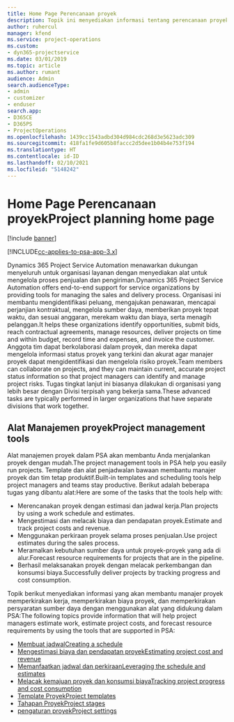 ```yaml
---
title: Home Page Perencanaan proyek
description: Topik ini menyediakan informasi tentang perencanaan proyek.
author: ruhercul
manager: kfend
ms.service: project-operations
ms.custom:
- dyn365-projectservice
ms.date: 03/01/2019
ms.topic: article
ms.author: rumant
audience: Admin
search.audienceType:
- admin
- customizer
- enduser
search.app:
- D365CE
- D365PS
- ProjectOperations
ms.openlocfilehash: 1439cc1543adbd304d984cdc268d3e5623adc309
ms.sourcegitcommit: 418fa1fe9d605b8faccc2d5dee1b04b4e753f194
ms.translationtype: HT
ms.contentlocale: id-ID
ms.lasthandoff: 02/10/2021
ms.locfileid: "5148242"
---
```

# <a name="project-planning-home-page"></a><span data-ttu-id="b2f67-103">Home Page Perencanaan proyek</span><span class="sxs-lookup"><span data-stu-id="b2f67-103">Project planning home page</span></span>

[!include [banner](../includes/psa-now-project-operations.md)]

[!INCLUDE[cc-applies-to-psa-app-3.x](../includes/cc-applies-to-psa-app-3x.md)]

<span data-ttu-id="b2f67-104">Dynamics 365 Project Service Automation menawarkan dukungan menyeluruh untuk organisasi layanan dengan menyediakan alat untuk mengelola proses penjualan dan pengiriman.</span><span class="sxs-lookup"><span data-stu-id="b2f67-104">Dynamics 365 Project Service Automation offers end-to-end support for service organizations by providing tools for managing the sales and delivery process.</span></span> <span data-ttu-id="b2f67-105">Organisasi ini membantu mengidentifikasi peluang, mengajukan penawaran, mencapai perjanjian kontraktual, mengelola sumber daya, memberikan proyek tepat waktu, dan sesuai anggaran, merekam waktu dan biaya, serta menagih pelanggan.</span><span class="sxs-lookup"><span data-stu-id="b2f67-105">It helps these organizations identify opportunities, submit bids, reach contractual agreements, manage resources, deliver projects on time and within budget, record time and expenses, and invoice the customer.</span></span> <span data-ttu-id="b2f67-106">Anggota tim dapat berkolaborasi dalam proyek, dan mereka dapat mengelola informasi status proyek yang terkini dan akurat agar manajer proyek dapat mengidentifikasi dan mengelola risiko proyek.</span><span class="sxs-lookup"><span data-stu-id="b2f67-106">Team members can collaborate on projects, and they can maintain current, accurate project status information so that project managers can identify and manage project risks.</span></span> <span data-ttu-id="b2f67-107">Tugas tingkat lanjut ini biasanya dilakukan di organisasi yang lebih besar dengan Divisi terpisah yang bekerja sama.</span><span class="sxs-lookup"><span data-stu-id="b2f67-107">These advanced tasks are typically performed in larger organizations that have separate divisions that work together.</span></span>

## <a name="project-management-tools"></a><span data-ttu-id="b2f67-108">Alat Manajemen proyek</span><span class="sxs-lookup"><span data-stu-id="b2f67-108">Project management tools</span></span>

<span data-ttu-id="b2f67-109">Alat manajemen proyek dalam PSA akan membantu Anda menjalankan proyek dengan mudah.</span><span class="sxs-lookup"><span data-stu-id="b2f67-109">The project management tools in PSA help you easily run projects.</span></span> <span data-ttu-id="b2f67-110">Template dan alat penjadwalan bawaan membantu manajer proyek dan tim tetap produktif.</span><span class="sxs-lookup"><span data-stu-id="b2f67-110">Built-in templates and scheduling tools help project managers and teams stay productive.</span></span> <span data-ttu-id="b2f67-111">Berikut adalah beberapa tugas yang dibantu alat:</span><span class="sxs-lookup"><span data-stu-id="b2f67-111">Here are some of the tasks that the tools help with:</span></span>

- <span data-ttu-id="b2f67-112">Merencanakan proyek dengan estimasi dan jadwal kerja.</span><span class="sxs-lookup"><span data-stu-id="b2f67-112">Plan projects by using a work schedule and estimates.</span></span>
- <span data-ttu-id="b2f67-113">Mengestimasi dan melacak biaya dan pendapatan proyek.</span><span class="sxs-lookup"><span data-stu-id="b2f67-113">Estimate and track project costs and revenue.</span></span>
- <span data-ttu-id="b2f67-114">Menggunakan perkiraan proyek selama proses penjualan.</span><span class="sxs-lookup"><span data-stu-id="b2f67-114">Use project estimates during the sales process.</span></span>
- <span data-ttu-id="b2f67-115">Meramalkan kebutuhan sumber daya untuk proyek-proyek yang ada di alur.</span><span class="sxs-lookup"><span data-stu-id="b2f67-115">Forecast resource requirements for projects that are in the pipeline.</span></span>
- <span data-ttu-id="b2f67-116">Berhasil melaksanakan proyek dengan melacak perkembangan dan konsumsi biaya.</span><span class="sxs-lookup"><span data-stu-id="b2f67-116">Successfully deliver projects by tracking progress and cost consumption.</span></span>

<span data-ttu-id="b2f67-117">Topik berikut menyediakan informasi yang akan membantu manajer proyek memperkirakan kerja, memperkirakan biaya proyek, dan memperkirakan persyaratan sumber daya dengan menggunakan alat yang didukung dalam PSA:</span><span class="sxs-lookup"><span data-stu-id="b2f67-117">The following topics provide information that will help project managers estimate work, estimate project costs, and forecast resource requirements by using the tools that are supported in PSA:</span></span>

- [<span data-ttu-id="b2f67-118">Membuat jadwal</span><span class="sxs-lookup"><span data-stu-id="b2f67-118">Creating a schedule</span></span>](project-creating.md)
- [<span data-ttu-id="b2f67-119">Mengestimasi biaya dan pendapatan proyek</span><span class="sxs-lookup"><span data-stu-id="b2f67-119">Estimating project cost and revenue</span></span>](project-estimating.md)
- [<span data-ttu-id="b2f67-120">Memanfaatkan jadwal dan perkiraan</span><span class="sxs-lookup"><span data-stu-id="b2f67-120">Leveraging the schedule and estimates</span></span>](project-leveraging.md)
- [<span data-ttu-id="b2f67-121">Melacak kemajuan proyek dan konsumsi biaya</span><span class="sxs-lookup"><span data-stu-id="b2f67-121">Tracking project progress and cost consumption</span></span>](project-tracking.md)
- [<span data-ttu-id="b2f67-122">Template Proyek</span><span class="sxs-lookup"><span data-stu-id="b2f67-122">Project templates</span></span>](project-templates.md)
- [<span data-ttu-id="b2f67-123">Tahapan Proyek</span><span class="sxs-lookup"><span data-stu-id="b2f67-123">Project stages</span></span>](project-stages.md)
- [<span data-ttu-id="b2f67-124">pengaturan proyek</span><span class="sxs-lookup"><span data-stu-id="b2f67-124">Project settings</span></span>](project-settings.md)
